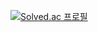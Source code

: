[![Solved.ac
프로필](http://mazassumnida.wtf/api/v2/generate_badge?boj=quswjdgns399)](https://solved.ac/니닉네임)

